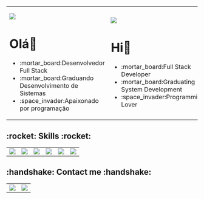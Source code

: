 <table align = "center">
    <tr>
            <td>
                    <div>
                            <p align = "left">
                                     <img src = "https://github.githubassets.com/images/icons/emoji/unicode/1f1e7-1f1f7.png?v8"/>                      
                                    <h1>Olá👋</h1>
                    <ul>
                            <li>:mortar_board:Desenvolvedor Full Stack</li>
                            <li>:mortar_board:Graduando Desenvolvimento de Sistemas</li>
                            <li>:space_invader:Apaixonado por programação</li>
                            </div>
            </td>
            <td>
                    <div>
                            <p align = "left">
                                    <img src = "https://github.githubassets.com/images/icons/emoji/unicode/1f1fa-1f1f8.png?v8"/>
                                    <h1>Hi👋</h1>
                    <ul>                
                            <li>:mortar_board:Full Stack Developer</li>
                            <li>:mortar_board:Graduating System Development</li>
                            <li>:space_invader:Programming Lover</li>
            </td>           </div>    
            <td>
                    <div>
                            <p align = "left">
                                     <img src = "🇪🇦"/>                      
                                    <h1>Hola👋</h1>
                    <ul>
                            <li>:mortar_board:Desenvolvedor Full Stack</li>
                            <li>:mortar_board:Estudiando Desarrollo de Sistemas</li>
                            <li>:space_invader:Enamorado por programación</li>
                            </div>
            </td>                
                            
                   
              
</table>         
<p align = "center">
<h2><bold> :rocket: Skills :rocket: </bold></h2> </p>
<table align = "center">
    <tr>
    <td>
        <div>
            <img src="https://camo.githubusercontent.com/f327d71e799e406fe3e3a9d4ad1873e713a4a0cdadcaaf20f546f2745c3e975b/68747470733a2f2f696d672e736869656c64732e696f2f62616467652f2d6a6176612d3366343434313f7374796c653d706c6173746963266c6f676f3d6a617661"/>
        </div>
    </td>
      <td>
        <div>
          <img src = "https://camo.githubusercontent.com/982803cf428cb92cba498357d31f402ea379bc550f2293db476ff4d022673232/68747470733a2f2f696d672e736869656c64732e696f2f62616467652f2d435353332d3135373242363f7374796c653d706c6173746963266c6f676f3d63737333"/>
        </div>
    </td>
      <td>
        <div>
       <img src = "https://camo.githubusercontent.com/973ef79f4480abda619de36ae96f335e9f4167d330d827b14a86b31587762deb/68747470733a2f2f696d672e736869656c64732e696f2f62616467652f2d48544d4c352d4533344632363f7374796c653d706c6173746963266c6f676f3d68746d6c35266c6f676f436f6c6f723d7768697465"/>
        </div>
    </td>
     <td>
        <div>
     <img src = "https://camo.githubusercontent.com/90a2f2eef5a9a6b15801e0b5b3c63f0a05ff51272a2a65ba3a0e337e89f9cb4d/68747470733a2f2f696d672e736869656c64732e696f2f62616467652f2d4769744875622d3138313731373f7374796c653d706c6173746963266c6f676f3d676974687562"/>
        </div>
    </td>
     <td>
        <div>
  <img src = "https://camo.githubusercontent.com/b85dffbd82a08945f5f2833e3a5e958ec894d31cd58ccc6192efe16957c5a5f2/68747470733a2f2f696d672e736869656c64732e696f2f62616467652f2d4a6176615363726970742d626c61636b3f7374796c653d706c6173746963266c6f676f3d6a617661736372697074"/>
        </div>
    </td>
      <td>
        <div>
<img src = "https://camo.githubusercontent.com/e06b2c1d10250975f17992d147486a5efc58e89d735dbbd6e200301dd3d5bb90/68747470733a2f2f696d672e736869656c64732e696f2f62616467652f6d7973716c2d3434373941312e7376673f267374796c653d666f722d7468652d6261646765266c6f676f3d6d7973716c266c6f676f436f6c6f723d7768697465"/>
        </div>
    </td>
    </tr>
</table>

<h2><bold>:handshake: Contact me :handshake:</bold></h2> 
<table align = "center">
    <tr>
    <td>
        <div>
           <a href = "https://www.facebook.com/gustavo.esteban.982/">
<img src = "https://img.shields.io/badge/facebook-%231877F2.svg?&style=for-the-badge&logo=facebook&logoColor=white"/></a>
        </div>
    </td>
      <td>
        <div>
          <a href = "https://www.linkedin.com/in/gustavo-esteban-20b975190/">
<img src="https://img.shields.io/badge/linkedin-%230077B5.svg?&style=for-the-badge&logo=linkedin&logoColor=white" /></a>
        </div>
    </td>        
  </tr>
</table>       

